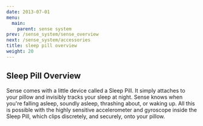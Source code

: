 ```yaml
---
date: 2013-07-01
menu:
  main:
    parent: sense system
prev: /sense_system/sense_overview
next: /sense_system/accessories
title: sleep pill overview
weight: 20
---
```


## Sleep Pill Overview

Sense comes with a little device called a Sleep Pill. It simply attaches to your pillow and invisibly tracks your sleep at night. Sense knows when you're falling asleep, soundly asleep, thrashing about, or waking up. All this is possible with the highly sensitive accelerometer and gyroscope inside the Sleep Pill, which clips discretely, and securely, onto your pillow.